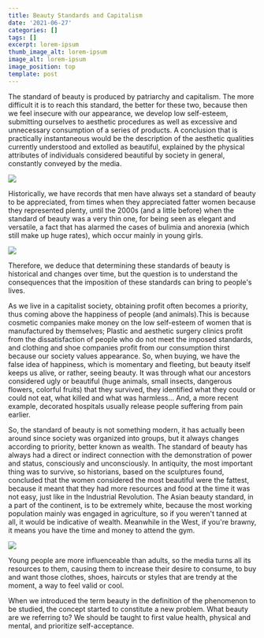 ```yaml
---
title: Beauty Standards and Capitalism
date: '2021-06-27'
categories: []
tags: []
excerpt: lorem-ipsum
thumb_image_alt: lorem-ipsum
image_alt: lorem-ipsum
image_position: top
template: post
---
```

The standard of beauty is produced by patriarchy and capitalism. The more difficult it is to reach this standard, the better for these two, because then we feel insecure with our appearance, we develop low self-esteem, submitting ourselves to aesthetic procedures as well as excessive and unnecessary consumption of a series of products. A conclusion that is practically instantaneous would be the description of the aesthetic qualities currently understood and extolled as beautiful, explained by the physical attributes of individuals considered beautiful by society in general, constantly conveyed by the media.




![](https://lh5.googleusercontent.com/U-3rd2WAZ_mlTcwBI2VCOvgEd0HJrBqdWJMx7P9NhUdV4cCGuPDjdFs0RJbe-Ka\_8OvDuJ7kblFXSlQXYF6hQkRqMrgI5Zh9Zb36QChjXHAVHm0NnJT0XArCwjApb1fIlUNmsk5J)

Historically, we have records that men have always set a standard of beauty to be appreciated, from times when they appreciated fatter women because they represented plenty, until the 2000s (and a little before) when the standard of beauty was a very thin one, for being seen as elegant and versatile, a fact that has alarmed the cases of bulimia and anorexia (which still make up huge rates), which occur mainly in young girls.

![](https://lh6.googleusercontent.com/j6tgTLvV6TfAu6HfsIcvs_oYPw_LLqwQSHIGMoHColwdm7KRtx0Rgh9ysmW9x3wgJdrPYDemApwD0U3aCHo8SsaVBsI7jYusvFNRFCWfwLhW64\_ffsNeWJ0mqp8rGbjtrsoyM5KA)

Therefore, we deduce that determining these standards of beauty is historical and changes over time, but the question is to understand the consequences that the imposition of these standards can bring to people's lives.

As we live in a capitalist society, obtaining profit often becomes a priority, thus coming above the happiness of people (and animals).This is because cosmetic companies make money on the low self-esteem of women that is manufactured by themselves; Plastic and aesthetic surgery clinics profit from the dissatisfaction of people who do not meet the imposed standards, and clothing and shoe companies profit from our consumption thirst because our society values ​​appearance. So, when buying, we have the false idea of happiness, which is momentary and fleeting, but beauty itself keeps us alive, or rather, seeing beauty. It was through what our ancestors considered ugly or beautiful (huge animals, small insects, dangerous flowers, colorful fruits) that they survived, they identified what they could or could not eat, what killed and what was harmless… And, a more recent example, decorated hospitals usually release people suffering from pain earlier.

So, the standard of beauty is not something modern, it has actually been around since society was organized into groups, but it always changes according to priority, better known as wealth. The standard of beauty has always had a direct or indirect connection with the demonstration of power and status, consciously and unconsciously. In antiquity, the most important thing was to survive, so historians, based on the sculptures found, concluded that the women considered the most beautiful were the fattest, because it meant that they had more resources and food at the time it was not easy, just like in the Industrial Revolution. The Asian beauty standard, in a part of the continent, is to be extremely white, because the most working population mainly was engaged in agriculture, so if you weren't tanned at all, it would be indicative of wealth. Meanwhile in the West, if you're brawny, it means you have the time and money to attend the gym.

![](https://lh6.googleusercontent.com/q_CwtYrvmjUs50nMj7QiBsS8qYAc-6OEf-tbH08NAHp-AYCPpZ_C5tQsMh3o4aoS9Jdy4kT419lIC87mZoFC1idzsPjlbZbNd5ZwuAfXCiOAZvvWzRXwsNXHZnB8ekSssGwlj_IH)

Young people are more influenceable than adults, so the media turns all its resources to them, causing them to increase their desire to consume, to buy and want those clothes, shoes, haircuts or styles that are trendy at the moment, a way to feel valid or cool.

When we introduced the term beauty in the definition of the phenomenon to be studied, the concept started to constitute a new problem. What beauty are we referring to? We should be taught to first value health, physical and mental, and prioritize self-acceptance.
